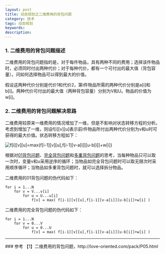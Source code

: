 ```yaml
---
layout: post
title: 动态规划之二维费用的背包问题
category: 技术
tags: 动态规划
keywords:
description:
---
```


### 1. 二维费用的背包问题描述

二维费用的背包问题指的是，对于每件物品，具有两种不同的费用；选择该件物品时，必须同时付出两种代价；对于每种代价，都有一个可付出的最大值（背包容量）。问如何选择物品可以得到最大的价值。

假设这两种代价分别是代价1和代价2，第i件物品所需的两种代价分别是a[i]和b[i]。两种代价可付出的最大值（两种背包容量）分别为V和U。物品的价值为w[i]。

### 2. 二维费用的背包问题解决思路

二维费用较原来一维费用的情况增加了一维，但是不影响对状态转移方程的分析。考虑到增加了一维，则设f[i][v][u]表示前i件物品所付出两种代价分别为v和u时可获得的最大价值。状态转移方程如下：

<img src="http://latex.codecogs.com/gif.latex?f[i][v][u]=max{f[i-1][v][u],f[i-1][v-a[i]][u-b[i]]+w[i]})" title="f[i][v][u]=max{f[i-1][v][u],f[i-1][v-a[i]][u-b[i]]+w[i]}" /> 

根据对[01背包问题](http://littleroach110.net/2017/02/14/Dynamic-Programming-01-Knapsack.html)、[完全背包问题](http://littleroach110.net/2017/03/02/Complete-Knapsack.html)和[多重背包问题](http://littleroach110.net/2017/03/03/Multiple-Knapsack.html)的思考，当每种物品只可以取一次时，变量v和u采用逆序的循环；当物品如完全背包问题时可以取无限次时采用顺序循环；当物品如多重背包问题时，就可以选择拆分物品。

二维费用的01背包问题的伪代码如下：

```
for i = 1...N
    for v = V...v[i]
        for u = U...u[i]
            f[v] = max( f[i-1][v][u],f[i-1][v-a[i]][u-b[i]]+w[i] )
```

二维费用的完全背包问题的伪代码如下：

```
for i = 1...N
    for v = 0...V
        for u = 0...U
            f[v] = max( f[i-1][v][u],f[i-1][v-a[i]][u-b[i]]+w[i] )
```

<hr>
### 参考
【1】二维费用的背包问题，http://love-oriented.com/pack/P05.html
